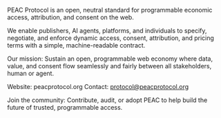 PEAC Protocol is an open, neutral standard for programmable economic access, attribution, and consent on the web.

We enable publishers, AI agents, platforms, and individuals to specify, negotiate, and enforce dynamic access, consent, attribution, and pricing terms with a simple, machine-readable contract.

Our mission: Sustain an open, programmable web economy where data, value, and consent flow seamlessly and fairly between all stakeholders, human or agent.

Website: peacprotocol.org
Contact: protocol@peacprotocol.org

Join the community: Contribute, audit, or adopt PEAC to help build the future of trusted, programmable access.
